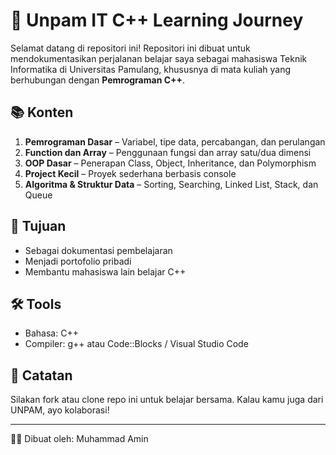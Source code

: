 # 🚀 Unpam IT C++ Learning Journey

Selamat datang di repositori ini! Repositori ini dibuat untuk mendokumentasikan perjalanan belajar saya sebagai mahasiswa Teknik Informatika di Universitas Pamulang, khususnya di mata kuliah yang berhubungan dengan **Pemrograman C++**.

## 📚 Konten

1. **Pemrograman Dasar** – Variabel, tipe data, percabangan, dan perulangan
2. **Function dan Array** – Penggunaan fungsi dan array satu/dua dimensi
3. **OOP Dasar** – Penerapan Class, Object, Inheritance, dan Polymorphism
4. **Project Kecil** – Proyek sederhana berbasis console
5. **Algoritma & Struktur Data** – Sorting, Searching, Linked List, Stack, dan Queue

## 🎯 Tujuan

- Sebagai dokumentasi pembelajaran
- Menjadi portofolio pribadi
- Membantu mahasiswa lain belajar C++

## 🛠️ Tools

- Bahasa: C++
- Compiler: g++ atau Code::Blocks / Visual Studio Code

## 📌 Catatan

Silakan fork atau clone repo ini untuk belajar bersama. Kalau kamu juga dari UNPAM, ayo kolaborasi!

---

🧑‍💻 Dibuat oleh: Muhammad Amin
